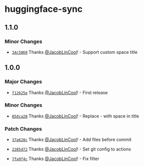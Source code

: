 # huggingface-sync

## 1.1.0

### Minor Changes

- [`34c5069`](https://github.com/JacobLinCool/huggingface-sync/commit/34c50697217fe3a512c4894a1e150ad6389654f8) Thanks [@JacobLinCool](https://github.com/JacobLinCool)! - Support custom space title

## 1.0.0

### Major Changes

- [`f12625e`](https://github.com/JacobLinCool/huggingface-sync/commit/f12625e189db67f705a14bbbeb3c965bffe1f78a) Thanks [@JacobLinCool](https://github.com/JacobLinCool)! - First release

### Minor Changes

- [`05dca28`](https://github.com/JacobLinCool/huggingface-sync/commit/05dca28ef07c84218a8efdac2884957b4e5ebbca) Thanks [@JacobLinCool](https://github.com/JacobLinCool)! - Replace - with space in title

### Patch Changes

- [`37a628c`](https://github.com/JacobLinCool/huggingface-sync/commit/37a628c52b1da952839f386894523fffe52d971a) Thanks [@JacobLinCool](https://github.com/JacobLinCool)! - Add files before commit

- [`2285d72`](https://github.com/JacobLinCool/huggingface-sync/commit/2285d7295833324eb032046e160512fc721b4c00) Thanks [@JacobLinCool](https://github.com/JacobLinCool)! - Set git config to actions

- [`7fa9f4c`](https://github.com/JacobLinCool/huggingface-sync/commit/7fa9f4c2970289681c6c71e6f18dc07166edbd34) Thanks [@JacobLinCool](https://github.com/JacobLinCool)! - Fix filter
